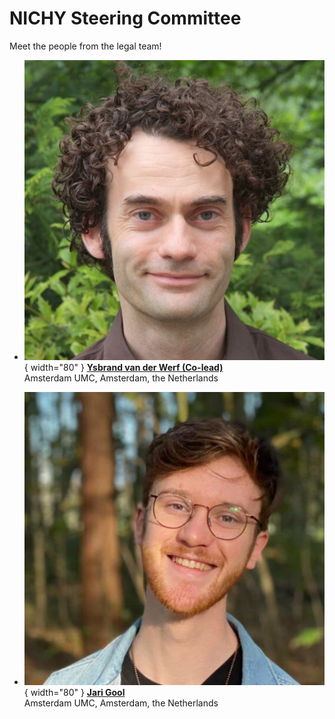 # NICHY Steering Committee

Meet the people from the legal team!

<!-- 
The section below uses a special mix of markdown and HTML to make pretty cards.
To add another person, copy the following format and add it between the <div> </div> tags:

COPY THIS TO ADD ANOTHER PERSON:

- ![Member 1](img/member1.jpg){ width="80" } **[Member One](https://personal.website.org/of-member-1)**  
  City University, The Country

 -->

<div class="grid cards" markdown>

- ![Ysbrand](../assets/profile_pictures/ysbrand.jpg){ width="80" } **[Ysbrand van der Werf (Co-lead)](https://www.amsterdamumc.org/en/research/researchers/ysbrand-van-der-werf.htm)**  
  Amsterdam UMC, Amsterdam, the Netherlands

- ![Jari](../assets/profile_pictures/jari.jpg){ width="80" } **[Jari Gool](https://pure.amsterdamumc.nl/en/persons/jari-gool)**  
  Amsterdam UMC, Amsterdam, the Netherlands

</div>

